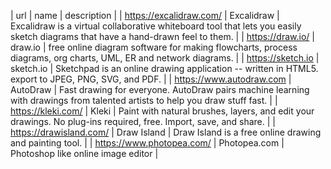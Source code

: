 | url | name | description |
| https://excalidraw.com/  | Excalidraw | Excalidraw is a virtual collaborative whiteboard tool that lets you easily sketch diagrams that have a hand-drawn feel to them.    |
| https://draw.io/ | draw.io | free online diagram software for making flowcharts, process diagrams, org charts, UML, ER and network diagrams. |
| https://sketch.io | sketch.io | Sketchpad is an online drawing application -- written in HTML5. export to JPEG, PNG, SVG, and PDF. |
| https://www.autodraw.com | AutoDraw | Fast drawing for everyone. AutoDraw pairs machine learning with drawings from talented artists to help you draw stuff fast. |
| https://kleki.com/ | Kleki | Paint with natural brushes, layers, and edit your drawings. No plug-ins required, free. Import, save, and share. |
| https://drawisland.com/ | Draw Island | Draw Island is a free online drawing and painting tool. |
| https://www.photopea.com/ | Photopea.com | Photoshop like online image editor |
